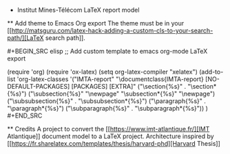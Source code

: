 * Institut Mines-Télécom LaTeX report model 

** Add theme to Emacs Org export 
The theme must be in your [[http://matsguru.com/latex-hack-adding-a-custom-cls-to-your-search-path/][LaTeX search path]].

#+BEGIN_SRC elisp
;; Add custom template to emacs org-mode LaTeX export

(require 'org)
(require 'ox-latex)
(setq org-latex-compiler "xelatex")
(add-to-list 'org-latex-classes
	      '("IMTA-report"
		"\\documentclass{IMTA-report}
[NO-DEFAULT-PACKAGES]
[PACKAGES]
[EXTRA]"
("\\section{%s}" . "\\section*{%s}")
("\\subsection{%s}" "\\newpage" "\\subsection*{%s}" "\\newpage")
("\\subsubsection{%s}" . "\\subsubsection*{%s}")
("\\paragraph{%s}" . "\\paragraph*{%s}")
("\\subparagraph{%s}" . "\\subparagraph*{%s}"))
)
#+END_SRC


** Credits 
A project to convert the [[https://www.imt-atlantique.fr/][IMT Atlantique]] document model to a LaTeX project.
Architecture inspired by [[https://fr.sharelatex.com/templates/thesis/harvard-phd][Harvard Thesis]] 
